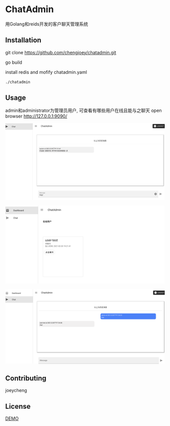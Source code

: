 # ChatAdmin

用Golang和reids开发的客户聊天管理系统


## Installation
git clone https://github.com/chengjoey/chatadmin.git

go build

install redis and mofify chatadmin.yaml

```bash
./chatadmin
```

## Usage
admin和administrator为管理员用户, 可查看有哪些用户在线且能与之聊天
open browser http://127.0.0.1:9090/

![普通用户进入图](https://github.com/chengjoey/chatadmin/blob/main/images/user-chat.png)

![管理人员进入图](https://github.com/chengjoey/chatadmin/blob/main/images/admin.png)

![聊天图](https://github.com/chengjoey/chatadmin/blob/main/images/chat.png)


## Contributing
joeycheng

## License
[DEMO](http://34.92.241.235:9090/)